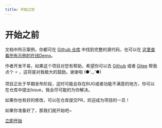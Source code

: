 ```yaml
---
title: 开始之前
---
```


# 开始之前

文档中所示案例，你都可在 [Github 仓库](https://github.com/imengyu/vue-code-layout/tree/master/examples/views) 中找到完整的源代码，也可以在 [这里查看所有示例的在线Demo](https://docs.imengyu.top/vue-code-layout-demo/)。

作者开发不易，如果这个项目对您有帮助，希望你可以去 [Github](https://github.com/imengyu/vue-code-layout) 或者 [Gitee](https://gitee.com/imengyu/vue-code-layout) 帮我点个 ⭐ ，这将是对我极大的鼓励。谢谢啦 (●'◡'●)

项目正处于早期发布阶段，这时可能会存在BUG或者功能不满意的地方，你可以在仓库中提出Issue，我会尽可能的为你解决。

如果你也有好的修改，可以在仓库提交PR，欢迎成为项目的一员！

如果你准备好了，那我们就开始吧~

[立即开始](./install.md)
